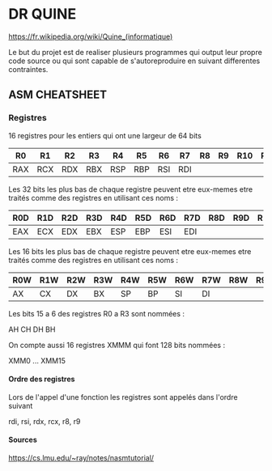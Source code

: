 # DR QUINE
https://fr.wikipedia.org/wiki/Quine_(informatique)

Le but du projet est de realiser plusieurs programmes qui output leur propre code source ou qui sont capable de s'autoreproduire en suivant differentes contraintes.

## ASM CHEATSHEET
### Registres

16 registres pour les entiers qui ont une largeur de 64 bits

|R0  |R1  |R2  |R3  |R4  |R5  |R6  |R7  |R8  |R9  |R10 |R11 |R12 |R13 |R14 |R15|
| -- | -- | -- | -- | -- | -- | -- | -- | -- | -- | -- | -- | -- | -- | -- | - |
|RAX |RCX |RDX |RBX |RSP |RBP |RSI |RDI

Les 32 bits les plus bas de chaque registre peuvent etre eux-memes etre traités comme des registres en utilisant ces noms :  

|R0D |R1D |R2D |R3D |R4D |R5D |R6D |R7D |R8D |R9D |R10D|R11D|R12D|R13D|R14D|R15D|
| -- | -- | -- | -- | -- | -- | -- | -- | -- | -- | -- | -- | -- | -- | -- | -- |
|EAX |ECX |EDX |EBX |ESP |EBP |ESI |EDI

Les 16 bits les plus bas de chaque registre peuvent etre eux-memes etre traités comme des registres en utilisant ces noms :  

|R0W |R1W |R2W |R3W |R4W |R5W |R6W |R7W |R8W |R9W |R10W|R11W|R12W|R13W|R14W|R15W|
| -- | -- | -- | -- | -- | -- | -- | -- | -- | -- | -- | -- | -- | -- | -- | -- |
|AX  |CX  |DX  |BX  |SP  |BP  |SI  |DI 

Les bits 15 a 6 des registres R0 a R3 sont nommées :  

AH CH DH BH

On compte aussi 16 registres XMMM qui font 128 bits nommées :

XMM0 ... XMM15

#### Ordre des registres

Lors de l'appel d'une fonction les registres sont appelés dans l'ordre suivant

rdi, rsi, rdx, rcx, r8, r9



#### Sources

https://cs.lmu.edu/~ray/notes/nasmtutorial/